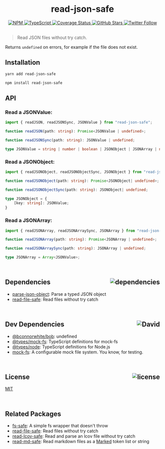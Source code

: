 <div align="center">
  <h1>read-json-safe</h1>
  <a href="https://npmjs.com/package/read-json-safe">
    <img alt="NPM" src="https://img.shields.io/npm/v/read-json-safe.svg">
  </a>
  <a href="https://github.com/bconnorwhite/read-json-safe">
    <img alt="TypeScript" src="https://img.shields.io/github/languages/top/bconnorwhite/read-json-safe.svg">
  </a>
  <a href='https://coveralls.io/github/bconnorwhite/read-json-safe?branch=master'>
    <img alt="Coverage Status" src="https://img.shields.io/coveralls/github/bconnorwhite/read-json-safe.svg?branch=master">
  </a>
  <a href="https://github.com/bconnorwhite/read-json-safe">
    <img alt="GitHub Stars" src="https://img.shields.io/github/stars/bconnorwhite/read-json-safe?label=Stars%20Appreciated%21&style=social">
  </a>
  <a href="https://twitter.com/bconnorwhite">
    <img alt="Twitter Follow" src="https://img.shields.io/twitter/follow/bconnorwhite.svg?label=%40bconnorwhite&style=social">
  </a>
</div>

<br />

> Read JSON files without try catch.

Returns `undefined` on errors, for example if the file does not exist.

## Installation

```sh
yarn add read-json-safe
```

```sh
npm install read-json-safe
```

## API

### Read a JSONValue:

```ts
import { readJSON, readJSONSync, JSONValue } from "read-json-safe";

function readJSON(path: string): Promise<JSONValue | undefined>;

function readJSONSync(path: string): JSONValue | undefined;

type JSONValue = string | number | boolean | JSONObject | JSONArray | null;
```

### Read a JSONObject:

```ts
import { readJSONObject, readJSONObjectSync, JSONObject } from "read-json-safe";

function readJSONObject(path: string): Promise<JSONObject| undefined>;

function readJSONObjectSync(path: string): JSONObject| undefined;

type JSONObject = {
    [key: string]: JSONValue;
}
```

### Read a JSONArray:

```ts
import { readJSONArray, readJSONArraySync, JSONArray } from "read-json-safe";

function readJSONArray(path: string): Promise<JSONArray | undefined>;

function readJSONArraySync(path: string): JSONArray | undefined;

type JSONArray = Array<JSONValue>;
```

<br />

<h2>Dependencies<img align="right" alt="dependencies" src="https://img.shields.io/david/bconnorwhite/read-json-safe.svg"></h2>

- [parse-json-object](https://www.npmjs.com/package/parse-json-object): Parse a typed JSON object
- [read-file-safe](https://www.npmjs.com/package/read-file-safe): Read files without try catch

<br />

<h2>Dev Dependencies<img align="right" alt="David" src="https://img.shields.io/david/dev/bconnorwhite/read-json-safe.svg"></h2>

- [@bconnorwhite/bob](https://www.npmjs.com/package/@bconnorwhite/bob): undefined
- [@types/mock-fs](https://www.npmjs.com/package/@types/mock-fs): TypeScript definitions for mock-fs
- [@types/node](https://www.npmjs.com/package/@types/node): TypeScript definitions for Node.js
- [mock-fs](https://www.npmjs.com/package/mock-fs): A configurable mock file system.  You know, for testing.

<br />

<h2>License <img align="right" alt="license" src="https://img.shields.io/npm/l/read-json-safe.svg"></h2>

[MIT](https://opensource.org/licenses/MIT)

<br />

## Related Packages

- [fs-safe](https://www.npmjs.com/package/fs-safe): A simple fs wrapper that doesn't throw
- [read-file-safe](https://www.npmjs.com/package/read-file-safe): Read files without try catch
- [read-lcov-safe](https://www.npmjs.com/package/read-lcov-safe): Read and parse an lcov file without try catch
- [read-md-safe](https://www.npmjs.com/package/read-md-safe): Read markdown files as a [Marked](https://www.npmjs.com/package/marked) token list or string
